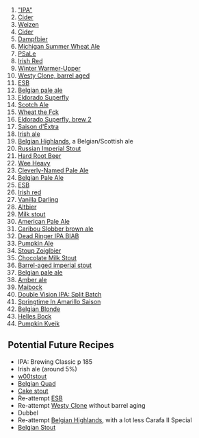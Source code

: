 1. ["IPA"](01-IPA)
2. [Cider](02-Cider)
3. [Weizen](03-Weizen)
4. [Cider](04-Cider)
5. [Dampfbier](05-Dampfbier)
6. [Michigan Summer Wheat Ale](06-MichiganSummerWheatAle)
7. [PSaLe](07-PSaLe)
8. [Irish Red](08-IrishRed)
9. [Winter Warmer-Upper](09-WinterWarmer)
10. [Westy Clone, barrel aged](10-WestHubbarderen)
11. [ESB](11-ESB)
12. [Belgian pale ale](12-BPA)
13. [Eldorado Superfly](13-EldoradoSuperfly)
14. [Scotch Ale](14-ScotchAle)
15. [Wheat the Fck](15-WheatTheFck)
16. [Eldorado Superfly, brew 2](16-EldoradoSuperfly)
17. [Saison d'Êxtra](17-SaisonDextra)
18. [Irish ale](18-IrishAle)
19. [Belgian Highlands](19-BelgianHighlands), a Belgian/Scottish ale
20. [Russian Imperial Stout](20-RussianImperialStout)
21. [Hard Root Beer](21-HardRootBeer)
22. [Wee Heavy](22-WeeHeavy)
23. [Cleverly-Named Pale Ale](23-PaleAle)
24. [Belgian Pale Ale](24-BPA)
25. [ESB](25-ESB)
26. [Irish red](26-IrishRed)
27. [Vanilla Darling](27-VanillaDarling)
28. [Altbier](28-Altbier)
29. [Milk stout](29-MilkStout)
30. [American Pale Ale](30-AmericanPaleAle)
31. [Caribou Slobber brown ale](31-CaribouSlobber)
32. [Dead Ringer IPA BIAB](32-DeadRingerIPA)
33. [Pumpkin Ale](33-PumpkinAle)
34. [Stoup Zoiglbier](34-StoupAle)
35. [Chocolate Milk Stout](35-ChocolateMilkStout)
36. [Barrel-aged imperial stout](36-BarrelAgedStout)
37. [Belgian pale ale](37-BelgianPale)
38. [Amber ale](38-AmberAle)
39. [Maibock](39-Maibock)
40. [Double Vision IPA: Split Batch](40-DoubleVisionIPA)
41. [Springtime In Amarillo Saison](41-SpringtimeInAmarillo)
42. [Belgian Blonde](42-BelgianBlonde)
43. [Helles Bock](43-HellesBock)
44. [Pumpkin Kveik](44-PumpkinKveik)

## Potential Future Recipes
- IPA: Brewing Classic p 185
- Irish ale (around 5%)
- [w00tstout](FutureRecipes/AG-w00tstout.pdf)
- [Belgian Quad](FutureRecipes/AG-Northy12BelgianQuad.pdf)
- [Cake stout](FutureRecipes/CakeStout.jpeg)
- Re-attempt [ESB](11-ESB)
- Re-attempt [Westy Clone](10-WestHubbarderen) without barrel aging
- Dubbel
- Re-attempt [Belgian Highlands](19-BelgianHighlands), with a lot less Carafa II Special
- [Belgian Stout](FutureRecipes/AG-MustacheEnvy.pdf)
